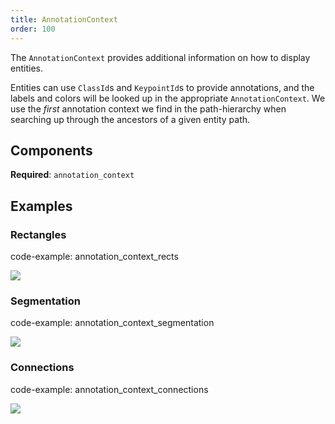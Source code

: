 ```yaml
---
title: AnnotationContext
order: 100
---
```


The `AnnotationContext` provides additional information on how to display entities.

Entities can use `ClassId`s and `KeypointId`s to provide annotations, and
the labels and colors will be looked up in the appropriate
`AnnotationContext`. We use the *first* annotation context we find in the
path-hierarchy when searching up through the ancestors of a given entity
path.

## Components

**Required**: `annotation_context`

## Examples

### Rectangles

code-example: annotation_context_rects

<picture>
  <source media="(max-width: 480px)" srcset="https://static.rerun.io/annotation_context_rects/9b446c36011ed30fce7dc6ed03d5fd9557460f70/480w.png">
  <source media="(max-width: 768px)" srcset="https://static.rerun.io/annotation_context_rects/9b446c36011ed30fce7dc6ed03d5fd9557460f70/768w.png">
  <source media="(max-width: 1024px)" srcset="https://static.rerun.io/annotation_context_rects/9b446c36011ed30fce7dc6ed03d5fd9557460f70/1024w.png">
  <source media="(max-width: 1200px)" srcset="https://static.rerun.io/annotation_context_rects/9b446c36011ed30fce7dc6ed03d5fd9557460f70/1200w.png">
  <img src="https://static.rerun.io/annotation_context_rects/9b446c36011ed30fce7dc6ed03d5fd9557460f70/full.png">
</picture>

### Segmentation

code-example: annotation_context_segmentation

<picture>
  <source media="(max-width: 480px)" srcset="https://static.rerun.io/annotation_context_segmentation/0e21c0a04e456fec41d16b0deaa12c00cddf2d9b/480w.png">
  <source media="(max-width: 768px)" srcset="https://static.rerun.io/annotation_context_segmentation/0e21c0a04e456fec41d16b0deaa12c00cddf2d9b/768w.png">
  <source media="(max-width: 1024px)" srcset="https://static.rerun.io/annotation_context_segmentation/0e21c0a04e456fec41d16b0deaa12c00cddf2d9b/1024w.png">
  <source media="(max-width: 1200px)" srcset="https://static.rerun.io/annotation_context_segmentation/0e21c0a04e456fec41d16b0deaa12c00cddf2d9b/1200w.png">
  <img src="https://static.rerun.io/annotation_context_segmentation/0e21c0a04e456fec41d16b0deaa12c00cddf2d9b/full.png">
</picture>

### Connections

code-example: annotation_context_connections

<picture>
  <source media="(max-width: 480px)" srcset="https://static.rerun.io/annotation_context_connections/4a8422bc154699c5334f574ff01b55c5cd1748e3/480w.png">
  <source media="(max-width: 768px)" srcset="https://static.rerun.io/annotation_context_connections/4a8422bc154699c5334f574ff01b55c5cd1748e3/768w.png">
  <source media="(max-width: 1024px)" srcset="https://static.rerun.io/annotation_context_connections/4a8422bc154699c5334f574ff01b55c5cd1748e3/1024w.png">
  <source media="(max-width: 1200px)" srcset="https://static.rerun.io/annotation_context_connections/4a8422bc154699c5334f574ff01b55c5cd1748e3/1200w.png">
  <img src="https://static.rerun.io/annotation_context_connections/4a8422bc154699c5334f574ff01b55c5cd1748e3/full.png">
</picture>

